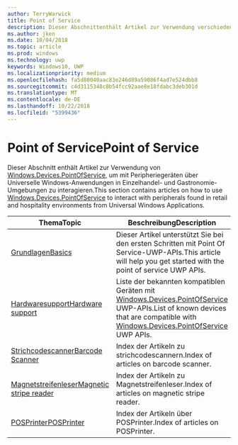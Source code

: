 ```yaml
---
author: TerryWarwick
title: Point of Service
description: Dieser Abschnittenthält Artikel zur Verwendung verschiedener Features des Point-of-Service-Namespace.
ms.author: jken
ms.date: 10/04/2018
ms.topic: article
ms.prod: windows
ms.technology: uwp
keywords: Windows10, UWP
ms.localizationpriority: medium
ms.openlocfilehash: fa5d80040aac83e246d89a59086f4ad7e524dbb8
ms.sourcegitcommit: c4d3115348c8b54fcc92aae8e18fdabc3deb301d
ms.translationtype: MT
ms.contentlocale: de-DE
ms.lasthandoff: 10/22/2018
ms.locfileid: "5399436"
---
```

# <a name="point-of-service"></a><span data-ttu-id="2f8fd-104">Point of Service</span><span class="sxs-lookup"><span data-stu-id="2f8fd-104">Point of Service</span></span>
<span data-ttu-id="2f8fd-105">Dieser Abschnitt enthält Artikel zur Verwendung von [Windows.Devices.PointOfService](https://docs.microsoft.com/uwp/api/windows.devices.pointofservice), um mit Peripheriegeräten über Universelle Windows-Anwendungen in Einzelhandel- und Gastronomie-Umgebungen zu interagieren.</span><span class="sxs-lookup"><span data-stu-id="2f8fd-105">This section contains articles on how to use [Windows.Devices.PointOfService](https://docs.microsoft.com/uwp/api/windows.devices.pointofservice) to interact with peripherals found in retail and hospitality environments from Universal Windows Applications.</span></span>

| <span data-ttu-id="2f8fd-106">Thema</span><span class="sxs-lookup"><span data-stu-id="2f8fd-106">Topic</span></span> | <span data-ttu-id="2f8fd-107">Beschreibung</span><span class="sxs-lookup"><span data-stu-id="2f8fd-107">Description</span></span> |
|------|------------|
| [<span data-ttu-id="2f8fd-108">Grundlagen</span><span class="sxs-lookup"><span data-stu-id="2f8fd-108">Basics</span></span>](pos-basics.md) | <span data-ttu-id="2f8fd-109">Dieser Artikel unterstützt Sie bei den ersten Schritten mit Point Of Service-UWP-APIs.</span><span class="sxs-lookup"><span data-stu-id="2f8fd-109">This article will help you get started with the point of service UWP APIs.</span></span> |
| [<span data-ttu-id="2f8fd-110">Hardwaresupport</span><span class="sxs-lookup"><span data-stu-id="2f8fd-110">Hardware support</span></span>](pos-device-support.md) | <span data-ttu-id="2f8fd-111">Liste der bekannten kompatiblen Geräten mit [Windows.Devices.PointOfService](https://aka.ms/pointofservice-api) UWP-APIs.</span><span class="sxs-lookup"><span data-stu-id="2f8fd-111">List of known devices that are compatible with [Windows.Devices.PointOfService](https://aka.ms/pointofservice-api) UWP APIs.</span></span> |
| [<span data-ttu-id="2f8fd-112">Strichcodescanner</span><span class="sxs-lookup"><span data-stu-id="2f8fd-112">Barcode Scanner</span></span>](pos-barcodescanner.md) | <span data-ttu-id="2f8fd-113">Index der Artikeln zu strichcodescannern.</span><span class="sxs-lookup"><span data-stu-id="2f8fd-113">Index of articles on barcode scanner.</span></span> |
| [<span data-ttu-id="2f8fd-114">Magnetstreifenleser</span><span class="sxs-lookup"><span data-stu-id="2f8fd-114">Magnetic stripe reader</span></span>](pos-magnetic-stripe-reader.md) | <span data-ttu-id="2f8fd-115">Index der Artikeln zu Magnetstreifenleser.</span><span class="sxs-lookup"><span data-stu-id="2f8fd-115">Index of articles on magnetic stripe reader.</span></span>
| [<span data-ttu-id="2f8fd-116">POSPrinter</span><span class="sxs-lookup"><span data-stu-id="2f8fd-116">POSPrinter</span></span>](pos-printer.md) | <span data-ttu-id="2f8fd-117">Index der Artikeln über POSPrinter.</span><span class="sxs-lookup"><span data-stu-id="2f8fd-117">Index of articles on POSPrinter.</span></span> |